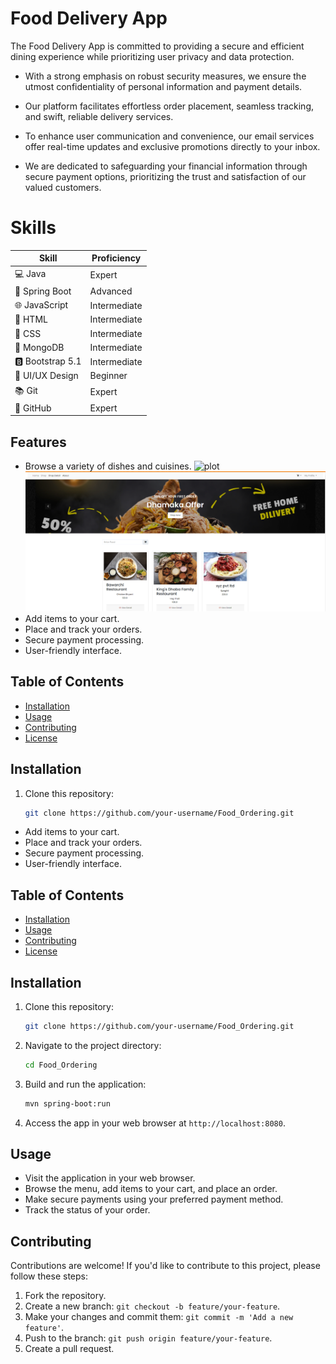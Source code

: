 
# Food Delivery App

The Food Delivery App is committed to providing a secure and efficient dining experience while prioritizing user privacy and data protection.

- With a strong emphasis on robust security measures, we ensure the utmost confidentiality of personal information and payment details.

- Our platform facilitates effortless order placement, seamless tracking, and swift, reliable delivery services.

- To enhance user communication and convenience, our email services offer real-time updates and exclusive promotions directly to your inbox.

- We are dedicated to safeguarding your financial information through secure payment options, prioritizing the trust and satisfaction of our valued customers.

# Skills

| Skill           | Proficiency   |
|-----------------|---------------|
| 💻 Java          | Expert        |
| 🚀 Spring Boot   | Advanced      |
| 🌐 JavaScript   | Intermediate  |
| 📄 HTML         | Intermediate  |
| 💅 CSS          | Intermediate  |
| 📁 MongoDB      | Intermediate  |
| 🅱️ Bootstrap 5.1 | Intermediate |
| 🎨 UI/UX Design | Beginner      |
| 📚 Git          | Expert        |
| 💼 GitHub       | Expert        |

## Features

- Browse a variety of dishes and cuisines.
![plot](./directory_1/directory_2/.../directory_n/plot.png)
![plot](https://github.com/moxhadeel571/Food_ordering/raw/main/menu.png)
- Add items to your cart.
- Place and track your orders.
- Secure payment processing.
- User-friendly interface.

## Table of Contents

- [Installation](#installation)
- [Usage](#usage)
- [Contributing](#contributing)
- [License](#license)

## Installation

1. Clone this repository:

   ```bash
   git clone https://github.com/your-username/Food_Ordering.git
- Add items to your cart.
- Place and track your orders.
- Secure payment processing.
- User-friendly interface.

## Table of Contents

- [Installation](#installation)
- [Usage](#usage)
- [Contributing](#contributing)
- [License](#license)

## Installation

1. Clone this repository:

   ```bash
   git clone https://github.com/your-username/Food_Ordering.git
   ```

2. Navigate to the project directory:

   ```bash
   cd Food_Ordering
   ```

3. Build and run the application:

   ```bash
   mvn spring-boot:run
   ```

4. Access the app in your web browser at `http://localhost:8080`.

## Usage

- Visit the application in your web browser.
- Browse the menu, add items to your cart, and place an order.
- Make secure payments using your preferred payment method.
- Track the status of your order.

## Contributing

Contributions are welcome! If you'd like to contribute to this project, please follow these steps:

1. Fork the repository.
2. Create a new branch: `git checkout -b feature/your-feature`.
3. Make your changes and commit them: `git commit -m 'Add a new feature'`.
4. Push to the branch: `git push origin feature/your-feature`.
5. Create a pull request.


